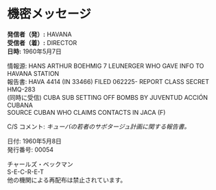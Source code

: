 # 機密メッセージ

**発信者（発）:** HAVANA  
**受信者（着）:** DIRECTOR  
**日時:** 1960年5月7日

情報源: HANS ARTHUR BOEHMIG 7 LEUNERGER WHO GAVE INFO TO HAVANA STATION  
報告書: HAVA 4414 (IN 33466) FILED 062225- REPORT CLASS SECRET HMQ-283  
(同時に受信) CUBA SUB SETTING OFF BOMBS BY JUVENTUD ACCIÓN CUBANA  
SOURCE CUBAN WHO CLAIMS CONTACTS IN JACA (F)

C/S コメント: *キューバの若者のサボタージュ計画に関する報告書。*

日付: 1960年5月8日  
発行番号: 00054  

チャールズ・ベックマン  
S-E-C-R-E-T  
他の機関による再配布は禁止されています。